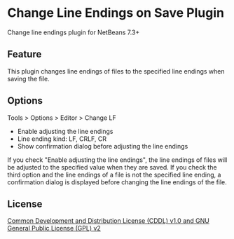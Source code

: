 # Change Line Endings on Save Plugin
Change line endings plugin for NetBeans 7.3+

## Feature
This plugin changes line endings of files to the specified line endings when saving the file.

## Options

Tools > Options > Editor > Change LF

- Enable adjusting the line endings
- Line ending kind: LF, CRLF, CR
- Show confirmation dialog before adjusting the line endings

If you check "Enable adjusting the line endings", the line endings of files will be adjusted to
the specified value when they are saved. If you check the third option and the line endings of
a file is not the specified line ending, a confirmation dialog is displayed before changing the
line endings of the file.

## License
[Common Development and Distribution License (CDDL) v1.0 and GNU General Public License (GPL) v2](http://netbeans.org/cddl-gplv2.html)
